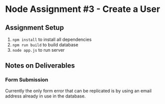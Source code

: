 # Node Assignment #3 - Create a User

## Assignment Setup
1. `npm install` to install all dependencies
2. `npm run build` to build database
3. `node app.js` to run server

## Notes on Deliverables

### Form Submission

Currently the only form error that can be replicated is by using an email address already in use in the database. 
